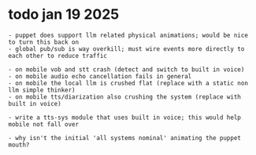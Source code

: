 # todo jan 19 2025

	- puppet does support llm related physical animations; would be nice to turn this back on
	- global pub/sub is way overkill; must wire events more directly to each other to reduce traffic

	- on mobile vob and stt crash (detect and switch to built in voice)
	- on mobile audio echo cancellation fails in general
	- on mobile the local llm is crushed flat (replace with a static non llm simple thinker)
	- on mobile tts/diarization also crushing the system (replace with built in voice)

	- write a tts-sys module that uses built in voice; this would help mobile not fall over

	- why isn't the initial 'all systems nominal' animating the puppet mouth?
